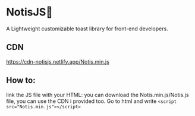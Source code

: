 # NotisJS🍞

A Lightweight customizable toast library for front-end developers.

## CDN
https://cdn-notisjs.netlify.app/Notis.min.js

## How to:
link the JS file with your HTML: 
you can download the Notis.min.js/Notis.js file, you can use the CDN i provided too. Go to html and write 
`<script src="Notis.min.js"></script>` 
